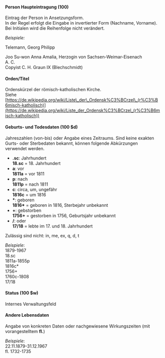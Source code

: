 #### Person Haupteintragung (100)
Eintrag der Person in Ansetzungsform.  
In der Regel erfolgt die Eingabe in invertierter Form (Nachname, Vorname). Bei Initialen wird die Reihenfolge nicht verändert.  
   
_Beispiele:_  

Telemann, Georg Philipp

Joo Su-won
Anna Amalia, Herzogin von Sachsen-Weimar-Eisenach  
A. C.   
Copyist C. H. Graun IX (Blechschmidt)  
  

#### Orden/Titel
Ordenskürzel der römisch-katholischen Kirche.   
Siehe [https://de.wikipedia.org/wiki/Liste\_der\_Ordensk%C3%BCrzel\_(r%C3%B6misch-katholisch)](https://de.wikipedia.org/wiki/Liste_der_Ordensk%C3%BCrzel_(r%C3%B6misch-katholisch))  
  
  

#### Geburts- und Todesdaten (100 $d)  

Jahreszahlen (von-bis) oder Angabe eines Zeitraums. Sind keine exakten Gurts- oder Sterbedaten bekannt, können folgende Abkürzungen verwendet werden.  

- **.sc**: Jahrhundert  
**18.sc** = 18. Jahrhundert
- **a**: vor  
**1811a** = vor 1811
- **p**: nach  
**1811p** = nach 1811
- **c**: circa, um, ungefähr  
**1816c** = um 1816
- **\***: geboren  
**1816\*** = geboren in 1816, Sterbejahr unbekannt
- **+**: gebstorben  
**1756+** = gestorben in 1756, Geburtsjahr unbekannt
- **/**: oder  
**17/18** = lebte im 17. und 18. Jahrhundert

Zulässig sind nicht: in, me, ex, q, d, t

  

_Beispiele_:  
1879-1967  
18.sc  
1811a-1855p  
1816c\*  
1756+  
1760c-1808  
17/18

  

#### Status (100 $w)  

Internes Verwaltungsfeld  
  

#### Andere Lebensdaten
Angabe von konkreten Daten oder nachgewiesene Wirkungszeiten (mit vorangestelltem **fl.**)  
  
_Beispiele_:   
22.11.1879-31.12.1967  
fl. 1732-1735
